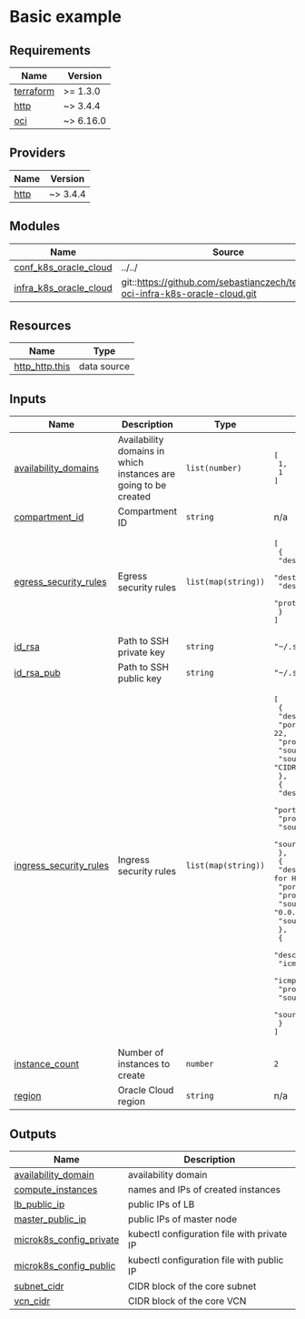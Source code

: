 # Basic example

<!-- BEGINNING OF PRE-COMMIT-TERRAFORM DOCS HOOK -->
## Requirements

| Name | Version |
|------|---------|
| <a name="requirement_terraform"></a> [terraform](#requirement\_terraform) | >= 1.3.0 |
| <a name="requirement_http"></a> [http](#requirement\_http) | ~> 3.4.4 |
| <a name="requirement_oci"></a> [oci](#requirement\_oci) | ~> 6.16.0 |

## Providers

| Name | Version |
|------|---------|
| <a name="provider_http"></a> [http](#provider\_http) | ~> 3.4.4 |

## Modules

| Name | Source | Version |
|------|--------|---------|
| <a name="module_conf_k8s_oracle_cloud"></a> [conf\_k8s\_oracle\_cloud](#module\_conf\_k8s\_oracle\_cloud) | ../../ | n/a |
| <a name="module_infra_k8s_oracle_cloud"></a> [infra\_k8s\_oracle\_cloud](#module\_infra\_k8s\_oracle\_cloud) | git::https://github.com/sebastianczech/terraform-oci-infra-k8s-oracle-cloud.git | c592740b86d3c79e7dfa4f76a2f9c03c69574e37 |

## Resources

| Name | Type |
|------|------|
| [http_http.this](https://registry.terraform.io/providers/hashicorp/http/latest/docs/data-sources/http) | data source |

## Inputs

| Name | Description | Type | Default | Required |
|------|-------------|------|---------|:--------:|
| <a name="input_availability_domains"></a> [availability\_domains](#input\_availability\_domains) | Availability domains in which instances are going to be created | `list(number)` | <pre>[<br>  1,<br>  1<br>]</pre> | no |
| <a name="input_compartment_id"></a> [compartment\_id](#input\_compartment\_id) | Compartment ID | `string` | n/a | yes |
| <a name="input_egress_security_rules"></a> [egress\_security\_rules](#input\_egress\_security\_rules) | Egress security rules | `list(map(string))` | <pre>[<br>  {<br>    "description": "Allow all outgoing traffic",<br>    "destination": "0.0.0.0/0",<br>    "destination_type": "CIDR_BLOCK",<br>    "protocol": "all"<br>  }<br>]</pre> | no |
| <a name="input_id_rsa"></a> [id\_rsa](#input\_id\_rsa) | Path to SSH private key | `string` | `"~/.ssh/id_rsa"` | no |
| <a name="input_id_rsa_pub"></a> [id\_rsa\_pub](#input\_id\_rsa\_pub) | Path to SSH public key | `string` | `"~/.ssh/id_rsa.pub"` | no |
| <a name="input_ingress_security_rules"></a> [ingress\_security\_rules](#input\_ingress\_security\_rules) | Ingress security rules | `list(map(string))` | <pre>[<br>  {<br>    "description": "Allow all for SSH",<br>    "port": 22,<br>    "protocol": 6,<br>    "source": "0.0.0.0/0",<br>    "source_type": "CIDR_BLOCK"<br>  },<br>  {<br>    "description": "Allow all for HTTP",<br>    "port": 80,<br>    "protocol": 6,<br>    "source": "0.0.0.0/0",<br>    "source_type": "CIDR_BLOCK"<br>  },<br>  {<br>    "description": "Allow all for HTTPS",<br>    "port": 443,<br>    "protocol": 6,<br>    "source": "0.0.0.0/0",<br>    "source_type": "CIDR_BLOCK"<br>  },<br>  {<br>    "description": "Allow all for ICMP",<br>    "icmp_code": 4,<br>    "icmp_type": 3,<br>    "protocol": 1,<br>    "source": "0.0.0.0/0",<br>    "source_type": "CIDR_BLOCK"<br>  }<br>]</pre> | no |
| <a name="input_instance_count"></a> [instance\_count](#input\_instance\_count) | Number of instances to create | `number` | `2` | no |
| <a name="input_region"></a> [region](#input\_region) | Oracle Cloud region | `string` | n/a | yes |

## Outputs

| Name | Description |
|------|-------------|
| <a name="output_availability_domain"></a> [availability\_domain](#output\_availability\_domain) | availability domain |
| <a name="output_compute_instances"></a> [compute\_instances](#output\_compute\_instances) | names and IPs of created instances |
| <a name="output_lb_public_ip"></a> [lb\_public\_ip](#output\_lb\_public\_ip) | public IPs of LB |
| <a name="output_master_public_ip"></a> [master\_public\_ip](#output\_master\_public\_ip) | public IPs of master node |
| <a name="output_microk8s_config_private"></a> [microk8s\_config\_private](#output\_microk8s\_config\_private) | kubectl configuration file with private IP |
| <a name="output_microk8s_config_public"></a> [microk8s\_config\_public](#output\_microk8s\_config\_public) | kubectl configuration file with public IP |
| <a name="output_subnet_cidr"></a> [subnet\_cidr](#output\_subnet\_cidr) | CIDR block of the core subnet |
| <a name="output_vcn_cidr"></a> [vcn\_cidr](#output\_vcn\_cidr) | CIDR block of the core VCN |
<!-- END OF PRE-COMMIT-TERRAFORM DOCS HOOK -->
